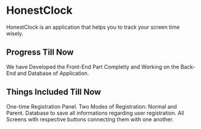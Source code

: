 # HonestClock
HonestClock is an application that helps you to track your screen time wisely.

## Progress Till Now
We have Developed the Front-End Part Completly and Working on the Back-End and Database of Application.

## Things Included Till Now
One-time Registration Panel.
Two Modes of Registration: Normal and Parent.
Database to save all informations regarding user registration.
All Screens with respective buttons connecting them with one another.


